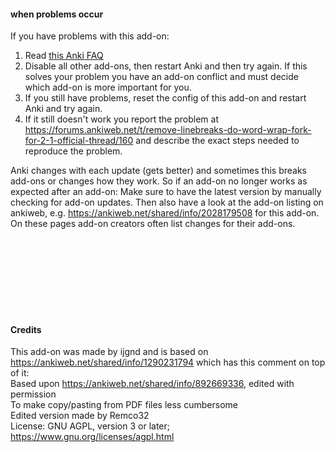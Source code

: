 
#### when problems occur
If you have problems with this add-on: <br/>
1. Read [this Anki FAQ](https://faqs.ankiweb.net/when-problems-occur.html)<br/>
2. Disable all other add-ons, then restart Anki and then try again. If this solves your problem you 
have an add-on conflict and must decide which add-on is more important for you. <br/>
3. If you still have problems, reset the config of this add-on and restart Anki and try again.<br/>
4. If it still doesn't work you report the problem at 
https://forums.ankiweb.net/t/remove-linebreaks-do-word-wrap-fork-for-2-1-official-thread/160 and describe
the exact steps needed to reproduce the problem.

Anki changes with each update (gets better) and sometimes this breaks add-ons or changes how they work. So 
if an add-on no longer works as expected after an add-on: Make sure to have the latest version by manually 
checking for add-on updates. Then also have a look at the add-on listing on ankiweb, e.g. 
https://ankiweb.net/shared/info/2028179508 for this add-on. On these pages add-on creators often 
list changes for their add-ons.

<br/><br/><br/><br/><br/><br/><br/>

#### Credits
This add-on was made by ijgnd and is based on https://ankiweb.net/shared/info/1290231794 which has 
this comment on top of it:<br/>
    Based upon https://ankiweb.net/shared/info/892669336, edited with permission<br/>
    To make copy/pasting from PDF files less cumbersome<br/>
    Edited version made by Remco32<br/>
    License: GNU AGPL, version 3 or later; https://www.gnu.org/licenses/agpl.html<br/>
